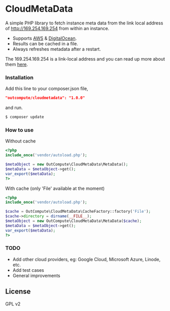# CloudMetaData
A simple PHP library to fetch instance meta data from the link local address of http://169.254.169.254 from within an instance.
  - Supports [AWS][awsmetadata] & [DigitalOcean][dometadata].
  - Results can be cached in a file.
  - Always refreshes metadata after a restart.

The 169.254.169.254 is a link-local address and you can read up more about them [here][wikilinklocal].


### Installation
Add this line to your composer.json file,
```json
"outcompute/cloudmetadata": "1.0.0"
```
and run.
```sh
$ composer update
```


### How to use
Without cache
```php
<?php
include_once('vendor/autoload.php');

$metaObject = new OutCompute\CloudMetaData\MetaData();
$metaData = $metaObject->get();
var_export($metaData);
?>
```

With cache (only 'File' available at the moment)
```php
<?php
include_once('vendor/autoload.php');

$cache = OutCompute\CloudMetaData\CacheFactory::factory('File');
$cache->directory = dirname(__FILE__);
$metaObject = new OutCompute\CloudMetaData\MetaData($cache);
$metaData = $metaObject->get();
var_export($metaData);
?>
```


### TODO

 - Add other cloud providers, eg: Google Cloud, Microsoft Azure, Linode, etc.
 - Add test cases
 - General improvements


License
----

GPL v2

   [awsmetadata]: <http://docs.aws.amazon.com/AWSEC2/latest/UserGuide/ec2-instance-metadata.html>
   [dometadata]: <https://developers.digitalocean.com/documentation/metadata/>
   [wikilinklocal]: <https://en.wikipedia.org/wiki/Link-local_address>
